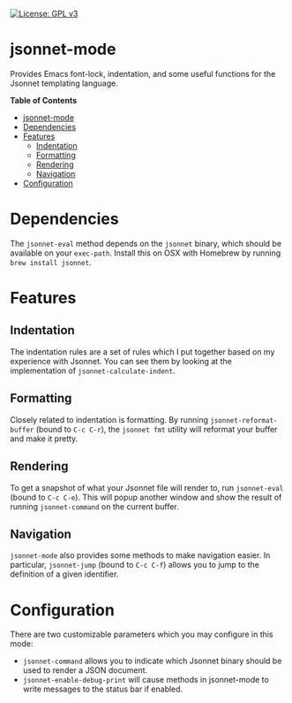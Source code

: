 [![License: GPL v3](https://img.shields.io/badge/License-GPL%20v3-blue.svg)](https://www.gnu.org/licenses/gpl-3.0)

# jsonnet-mode

Provides Emacs font-lock, indentation, and some useful functions for the Jsonnet templating language.

<!-- markdown-toc start - Don't edit this section. Run M-x markdown-toc-generate-toc again -->
**Table of Contents**

- [jsonnet-mode](#jsonnet-mode)
- [Dependencies](#dependencies)
- [Features](#features)
    - [Indentation](#indentation)
    - [Formatting](#formatting)
    - [Rendering](#rendering)
    - [Navigation](#navigation)
- [Configuration](#configuration)

<!-- markdown-toc end -->

# Dependencies

The `jsonnet-eval` method depends on the `jsonnet` binary, which should be
available on your `exec-path`. Install this on OSX with Homebrew by running
`brew install jsonnet`.

# Features

## Indentation

The indentation rules are a set of rules which I put together based on my
experience with Jsonnet. You can see them by looking at the implementation of
`jsonnet-calculate-indent`.

## Formatting

Closely related to indentation is formatting. By running
`jsonnet-reformat-buffer` (bound to `C-c C-r`), the `jsonnet fmt` utility will
reformat your buffer and make it pretty.

## Rendering

To get a snapshot of what your Jsonnet file will render to, run `jsonnet-eval`
(bound to `C-c C-e`). This will popup another window and show the result of
running `jsonnet-command` on the current buffer.

## Navigation

`jsonnet-mode` also provides some methods to make navigation easier. In
particular, `jsonnet-jump` (bound to `C-c C-f`) allows you to jump to the
definition of a given identifier.

# Configuration

There are two customizable parameters which you may configure in this mode:

- `jsonnet-command` allows you to indicate which Jsonnet binary should be used to render a JSON document.
- `jsonnet-enable-debug-print` will cause methods in jsonnet-mode to write messages to the status bar if enabled.
